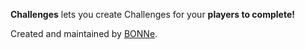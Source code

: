 **Challenges** lets you create Challenges for your **players to complete!**

Created and maintained by [BONNe](https://github.com/BONNe).